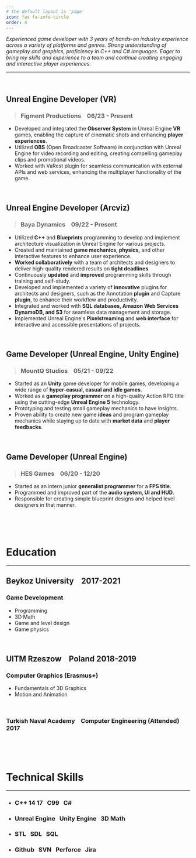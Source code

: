 ```yaml
---
# the default layout is 'page'
icon: fas fa-info-circle
order: 4
---
```



*Experienced game developer with 3 years of hands-on industry experience across a
variety of platforms and genres. Strong understanding of gameplay and graphics,
proficiency in C++ and C# languages. Eager to bring my skills and experience to a team
and continue creating engaging and interactive player experiences.*

---

<br/>

## Unreal Engine Developer (VR) 

> ### Figment Productions &ensp; 06/23 - Present

- Developed and integrated the **Observer System** in Unreal Engine **VR** games,
enabling the capture of cinematic shots and enhancing **player experiences**.
- Utilized **OBS** (Open Broadcaster Software) in conjunction with Unreal Engine for
video recording and editing, creating compelling gameplay clips and promotional
videos.
- Worked with VaRest plugin for seamless communication with external APIs and
web services, enhancing the multiplayer functionality of the game.

<br/>

## Unreal Engine Developer (Arcviz)

> ### Baya Dynamics &ensp; 09/22 - Present 

- Utilized **C++** and **Blueprints** programming to develop and implement
architecture visualization in Unreal Engine for various projects.
- Created and maintained **game mechanics, physics,** and other interactive features
to enhance user experience.
- **Worked collaboratively** with a team of architects and designers to
deliver high-quality rendered results on **tight deadlines**.
- Continuously **updated** and **improved** programming skills through training
and self-study.
- Developed and implemented a variety of **innovative** plugins for architects and
designers, such as the Annotation **plugin** and Capture **plugin**, to enhance
their workflow and productivity.
- Integrated and worked with **SQL databases, Amazon Web Services
DynamoDB, and S3** for seamless data management and storage.
- Implemented Unreal Engine's **Pixelstreaming** and **web interface** for interactive
and accessible presentations of projects.

<br/>

## Game Developer (Unreal Engine, Unity Engine)

> ### MountQ Studios &ensp; 05/21 - 09/22

- Started as an **Unity** game developer for mobile games, developing a wide range
of **hyper-casual, casual and idle games**.
- Worked as a **gameplay programmer** on a high-quality Action RPG title using
the cutting-edge **Unreal Engine 5** technology.
- Prototyping and testing small gameplay mechanics to have insights.
- Proven ability to create new game **ideas** and program gameplay mechanics
while staying up to date with **market data** and **player feedbacks**.

<br/>

## Game Developer (Unreal Engine)

> ### HES Games &ensp; 06/20 - 12/20

- Started as an intern junior **generalist programmer** for a **FPS title**.
- Programmed and improved part of the **audio system, UI and HUD**.
- Responsible for creating simple blueprint designs and helped level designers in
that manner.

<br/><br/><br/>


# Education
---
## Beykoz University &ensp; 2017-2021
### Game Development 
 - Programming
 - 3D Math
 - Game and level design
 - Game physics

<br/>

## UITM Rzeszow &ensp; Poland 2018-2019
### Computer Graphics (Erasmus+)
- Fundamentals of 3D Graphics
- Motion and Animation

<br/>

### Turkish Naval Academy &ensp; Computer Engineering (Attended) &ensp; 2017

<br/><br/><br/>

# Technical Skills
---
- ### C++ 14 17 &nbsp; C99 &nbsp; C# 
- ### Unreal Engine &nbsp; Unity Engine &nbsp; 3D Math
- ### STL &nbsp; SDL &nbsp; SQL    
- ### Github &nbsp; SVN &nbsp; Perforce &nbsp; Jira